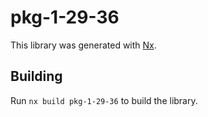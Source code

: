 # pkg-1-29-36

This library was generated with [Nx](https://nx.dev).

## Building

Run `nx build pkg-1-29-36` to build the library.
